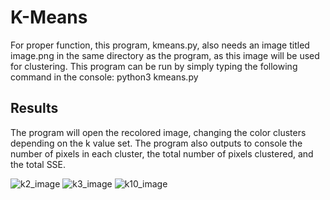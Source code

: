 # K-Means

For proper function, this program, kmeans.py, also needs an image titled image.png in the same directory as the program, as this image will be used for clustering.
This program can be run by simply typing the following command in the console:
python3 kmeans.py

<h2>Results</h2>

The program will open the recolored image, changing the color clusters depending on the k value set. The program also outputs to console the number of pixels in each cluster, the total number of pixels clustered, and the total SSE.

![k2_image](https://user-images.githubusercontent.com/2342198/147879241-784c1a04-74b8-4a25-81a8-ead33c4d4b1b.png)
![k3_image](https://user-images.githubusercontent.com/2342198/147879248-f80b3e61-b289-4bec-8b5d-805252254e7d.png)
![k10_image](https://user-images.githubusercontent.com/2342198/147879235-e8e6e929-9574-4328-9acf-8028a0332304.png)
